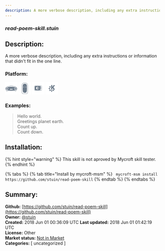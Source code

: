 ```yaml
---
description: A more verbose description, including any extra instructions or
---
```


### _read-poem-skill.stuin_  
## Description:  
A more verbose description, including any extra instructions or
information that didn't fit in the one line.  
  
### Platform:  
 ![Mark I](../.gitbook/assets/mark-1-icon.png)  ![Mark II](../.gitbook/assets/mark-2-icon.png)  ![Picroft](../.gitbook/assets/picroft-icon.png)  ![plasmoid](../.gitbook/assets/kde.png)   
### Examples:  
> Hello world.  
> Greetings planet earth.  
> Count up.  
> Count down.  
  
## Installation:  
{% hint style="warning" %}
This skill is not aproved by Mycroft skill tester.
{% endhint %}
    
{% tabs %}
{% tab title="Install by mycroft-msm" %}
``` mycroft-msm install https://github.com/stuin/read-poem-skill```
{% endtab %}
  {% endtabs %}
    
## Summary:  
**Github:** [https://github.com/stuin/read-poem-skill](https://github.com/stuin/read-poem-skill)  
**Owner:** [@stuin](https://github.com/stuin)  
**Created:** 2018 Jun 01 00:36:09 UTC  **Last updated:** 2018 Jun 01 01:42:19 UTC  
**License:** Other  
**Market status:** [Not in Market](https://market.mycroft.ai/skill/)  
**Categories:** [ uncategorized ]   
